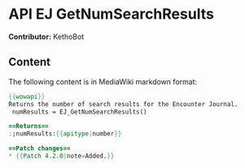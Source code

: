# API EJ GetNumSearchResults

**Contributor:** KethoBot

## Content

The following content is in MediaWiki markdown format:

```mediawiki
{{wowapi}}
Returns the number of search results for the Encounter Journal.
 numResults = EJ_GetNumSearchResults()

==Returns==
:;numResults:{{apitype|number}}

==Patch changes==
* {{Patch 4.2.0|note=Added.}}
```